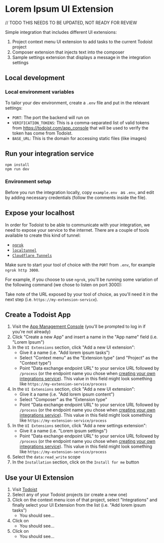 # Lorem Ipsum UI Extension

// TODO THIS NEEDS TO BE UPDATED, NOT READY FOR REVIEW

Simple integration that includes different UI extensions:
1. Project context menu UI extension to add tasks to the current Todoist project
2. Composer extension that injects text into the composer
3. Sample settings extension that displays a message in the integration settings

## Local development

### Local environment variables

To tailor your dev environment, create a `.env` file and put in the relevant settings:

-   `PORT`: The port the backend will run on
-   `VERIFICATION_TOKENS`: This is a comma-separated list of valid tokens from https://todoist.com/app_console that will be used to verify the token has come from Todoist.
-   `BASE_URL`: This is the domain for accessing static files (like images)

## Run your integration service

```shell
npm install
npm run dev
```

### Environment setup

Before you run the integration locally, copy `example.env ` as `.env`, and edit by adding necessary credentials (follow the comments inside the file).

## Expose your localhost

In order for Todoist to be able to communicate with your integration, we need to expose your service to the internet. There are a couple of tools available to create this kind of tunnel:

- [`ngrok`](https://ngrok.com/)
- [`localtunnel`](https://www.npmjs.com/package/localtunnel)
- [`Cloudflare Tunnels`](https://www.cloudflare.com/en-gb/products/tunnel/)

Make sure to start your tool of choice with the `PORT` from `.env`, for example `ngrok http 3000`.

For example, if you choose to use `ngrok`, you'll be running some variation of the following command (we chose to listen on port 3000):

Take note of the URL exposed by your tool of choice, as you'll need it in the next step (i.e. `https://my-extension-service`).

## Create a Todoist App

1. Visit the [App Management Console](https://todost.com/app_console) (you'll be prompted to log in if you're not already)
2. Click "Create a new App" and insert a name in the "App name" field (i.e. "Lorem Ipsum")
3. In the `UI Extensions` section, click "Add a new UI extension":
    * Give it a name (i.e. "Add lorem ipsum tasks")
    * Select "Context menu" as the "Extension type" (and "Project" as the "Context type") 
    * Point "Data exchange endpoint URL" to your service URL followed by `/process` (or the endpoint name you chose when [creating your own integrations service](#create-your-own-integrations-service)). This value in this field might look something like `https://my-extension-service/process`
4. In the `UI Extensions` section, click "Add a new UI extension":
    * Give it a name (i.e. "Add lorem ipsum content")
    * Select "Composer" as the "Extension type"
    * Point "Data exchange endpoint URL" to your service URL followed by `/process` (or the endpoint name you chose when [creating your own integrations service](#create-your-own-integrations-service)). This value in this field might look something like `https://my-extension-service/process`
5. In the `UI Extensions` section, click "Add a new settings extension":
    * Give it a name (i.e. "Lorem ipsum settings")
    * Point "Data exchange endpoint URL" to your service URL followed by `/process` (or the endpoint name you chose when [creating your own integrations service](#create-your-own-integrations-service)). This value in this field might look something like `https://my-extension-service/process`
6. Select the `data:read_write` scope
7. In the `Installation` section, click on the `Install for me` button

## Use your UI Extension

1. Visit [Todoist](https://todost.com)
2. Select any of your Todoist projects (or create a new one)
3. Click on the context menu icon of that project, select "Integrations" and finally select your UI Extension from the list (i.e. "Add lorem ipsum tasks")
    - You should see...
4. Click on 
    - You should see...
5. Click on 
    - You should see...
